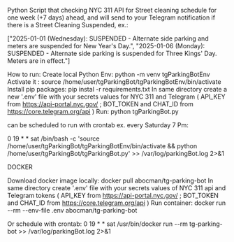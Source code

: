 Python Script that checking NYC 311 API for Street cleaning schedule for one week (+7 days) ahead,
and will send to your Telegram notification if there is a Street Cleaning Suspended, ex.:

["2025-01-01 (Wednesday): SUSPENDED - Alternate side parking and meters are suspended for New Year's Day.",
 "2025-01-06 (Monday): SUSPENDED - Alternate side parking is suspended for Three Kings' Day. Meters are in effect."]

How to run:
 Create local Python Env: python -m venv tgParkingBotEnv 
 Activate it : source /home/user/tgParkingBot/tgParkingBotEnv/bin/activate
 Install pip packages:  pip instal -r requirements.txt
 In same directory create a new '.env' file with your secrets values for NYC 311 and Telegram 
    ( API_KEY from https://api-portal.nyc.gov/ ; BOT_TOKEN and CHAT_ID from  https://core.telegram.org/api )
 Run: python tgParkingBot.py

 can be scheduled to run with crontab ex. every Saturday 7 Pm:

 0 19 * * sat /bin/bash -c 'source /home/user/tgParkingBot/tgParkingBotEnv/bin/activate && python /home/user/tgParkingBot/tgParkingBot.py' >> /var/log/parkingBot.log 2>&1



DOCKER

Download docker image locally: docker pull abocman/tg-parking-bot
In same directory create '.env' file with your secrets values of NYC 311 api and Telegram tokens
( API_KEY from https://api-portal.nyc.gov/ ; BOT_TOKEN and CHAT_ID from https://core.telegram.org/api )
Run container: docker run --rm --env-file .env abocman/tg-parking-bot

Or schedule with crontab:
0 19 * * sat /usr/bin/docker run --rm tg-parking-bot >> /var/log/parkingBot.log 2>&1

